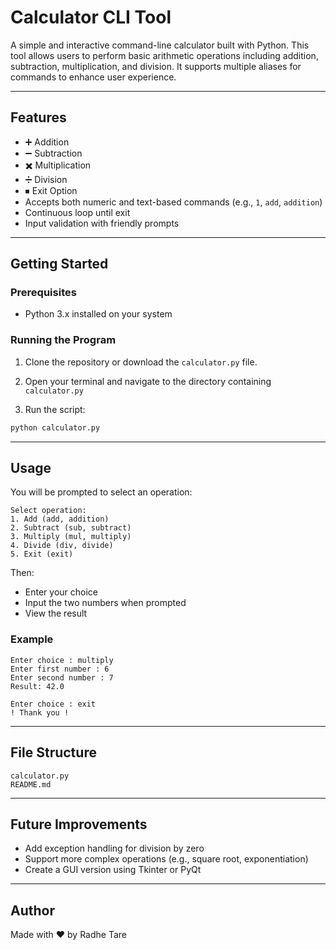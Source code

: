 # Calculator CLI Tool

A simple and interactive command-line calculator built with Python. This tool allows users to perform basic arithmetic operations including addition, subtraction, multiplication, and division. It supports multiple aliases for commands to enhance user experience.

---

## Features

* ➕ Addition
* ➖ Subtraction
* ✖️ Multiplication
* ➗ Division
* ⏹ Exit Option
* Accepts both numeric and text-based commands (e.g., `1`, `add`, `addition`)
* Continuous loop until exit
* Input validation with friendly prompts

---

## Getting Started

### Prerequisites

* Python 3.x installed on your system

### Running the Program

1. Clone the repository or download the `calculator.py` file.

2. Open your terminal and navigate to the directory containing `calculator.py`

3. Run the script:

```bash
python calculator.py
```

---

## Usage

You will be prompted to select an operation:

```
Select operation:
1. Add (add, addition)
2. Subtract (sub, subtract)
3. Multiply (mul, multiply)
4. Divide (div, divide)
5. Exit (exit)
```

Then:

* Enter your choice
* Input the two numbers when prompted
* View the result

### Example

```
Enter choice : multiply
Enter first number : 6
Enter second number : 7
Result: 42.0
```

```
Enter choice : exit
! Thank you !
```

---

## File Structure

```
calculator.py
README.md
```

---

## Future Improvements

* Add exception handling for division by zero
* Support more complex operations (e.g., square root, exponentiation)
* Create a GUI version using Tkinter or PyQt

---

## Author

Made with ❤️ by Radhe Tare
